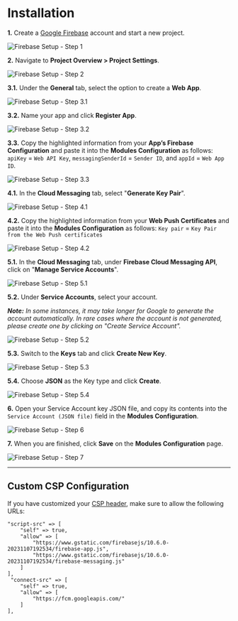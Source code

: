 # Installation

**1.** Create a [Google Firebase](https://console.firebase.google.com/) account and start a new project.

![Firebase Setup - Step 1](images/firebase-step-1.png)

**2.** Navigate to **Project Overview > Project Settings**.

![Firebase Setup - Step 2](images/firebase-step-2.png)

**3.1.** Under the **General** tab, select the option to create a **Web App**.

![Firebase Setup - Step 3.1](images/firebase-step-3-1.png)

**3.2.** Name your app and click **Register App**.

![Firebase Setup - Step 3.2](images/firebase-step-3-2.png)

**3.3.** Copy the highlighted information from your **App’s Firebase Configuration** and paste it into the **Modules Configuration** as follows: `apiKey` = `Web API Key`, `messagingSenderId` = `Sender ID`, and `appId` = `Web App ID`.

![Firebase Setup - Step 3.3](images/firebase-step-3-3.png)

**4.1.** In the **Cloud Messaging** tab, select "**Generate Key Pair**".

![Firebase Setup - Step 4.1](images/firebase-step-4-1.png)

**4.2.** Copy the highlighted information from your **Web Push Certificates** and paste it into the **Modules Configuration** as follows: `Key pair` = `Key Pair from the Web Push certificates`

![Firebase Setup - Step 4.2](images/firebase-step-4-2.png)

**5.1.** In the **Cloud Messaging** tab, under **Firebase Cloud Messaging API**, click on "**Manage Service Accounts**".

![Firebase Setup - Step 5.1](images/firebase-step-5-1.png)

**5.2.** Under **Service Accounts**, select your account.

_**Note:** In some instances, it may take longer for Google to generate the account automatically. In rare cases where the account is not generated, please create one by clicking on "Create Service Account"._

![Firebase Setup - Step 5.2](images/firebase-step-5-2.png)

**5.3.** Switch to the **Keys** tab and click **Create New Key**.

![Firebase Setup - Step 5.3](images/firebase-step-5-3.png)

**5.4.** Choose **JSON** as the Key type and click **Create**.

![Firebase Setup - Step 5.4](images/firebase-step-5-4.png)

**6.** Open your Service Account key JSON file, and copy its contents into the `Service Account (JSON file)` field in the **Modules Configuration**.

![Firebase Setup - Step 6](images/firebase-step-6.png)

**7.** When you are finished, click **Save** on the **Modules Configuration** page.

![Firebase Setup - Step 7](images/firebase-step-7.png)

----

## Custom CSP Configuration 

If you have customized your [CSP header](https://docs.humhub.org/docs/admin/security#web-security-configuration), make sure to allow the following URLs:

```
"script-src" => [
    "self" => true,
    "allow" => [
        "https://www.gstatic.com/firebasejs/10.6.0-20231107192534/firebase-app.js",
        "https://www.gstatic.com/firebasejs/10.6.0-20231107192534/firebase-messaging.js"
    ]
],
 "connect-src" => [
    "self" => true,
    "allow" => [
        "https://fcm.googleapis.com/"
    ]
],
``` 
